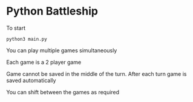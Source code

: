 # Python Battleship

To start
```
python3 main.py
```

You can play multiple games simultaneously

Each game is a 2 player game

Game cannot be saved in the middle of the turn. After each turn game is saved automatically

You can shift between the games as required
